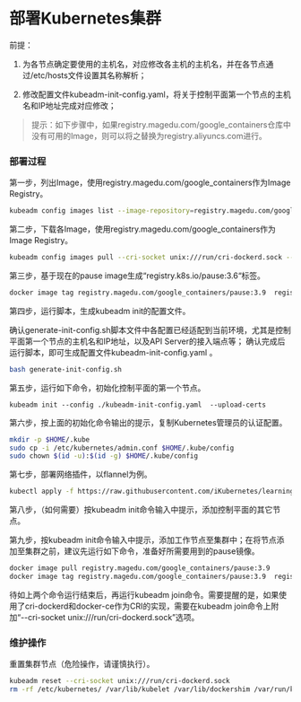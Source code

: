 # 部署Kubernetes集群

前提：

1. 为各节点确定要使用的主机名，对应修改各主机的主机名，并在各节点通过/etc/hosts文件设置其名称解析；

2. 修改配置文件kubeadm-init-config.yaml，将关于控制平面第一个节点的主机名和IP地址完成对应修改；

> 提示：如下步骤中，如果registry.magedu.com/google_containers仓库中没有可用的Image，则可以将之替换为registry.aliyuncs.com进行。
>

### 部署过程

第一步，列出Image，使用registry.magedu.com/google_containers作为Image Registry。

```bash
kubeadm config images list --image-repository=registry.magedu.com/google_containers
```

第二步，下载各Image，使用registry.magedu.com/google_containers作为Image Registry。

```bash
kubeadm config images pull --cri-socket unix:///run/cri-dockerd.sock --image-repository=registry.magedu.com/google_containers
```

第三步，基于现在的pause image生成“registry.k8s.io/pause:3.6“标签。

```bash
docker image tag registry.magedu.com/google_containers/pause:3.9  registry.k8s.io/pause:3.6
```

第四步，运行脚本，生成kubeadm init的配置文件。

确认generate-init-config.sh脚本文件中各配置已经适配到当前环境，尤其是控制平面第一个节点的主机名和IP地址，以及API Server的接入端点等； 确认完成后运行脚本，即可生成配置文件kubeadm-init-config.yaml 。

```bash
bash generate-init-config.sh
```

第五步，运行如下命令，初始化控制平面的第一个节点。

```
kubeadm init --config ./kubeadm-init-config.yaml  --upload-certs
```

第六步，按上面的初始化命令输出的提示，复制Kubernetes管理员的认证配置。

```bash
mkdir -p $HOME/.kube
sudo cp -i /etc/kubernetes/admin.conf $HOME/.kube/config
sudo chown $(id -u):$(id -g) $HOME/.kube/config
```

第七步，部署网络插件，以flannel为例。

```bash
kubectl apply -f https://raw.githubusercontent.com/iKubernetes/learning-k8s/master/MageEdu-Private-Cloud/flannel/kube-flannel.yml
```

第八步，（如何需要）按kubeadm init命令输入中提示，添加控制平面的其它节点。

第九步，按kubeadm init命令输入中提示，添加工作节点至集群中；在将节点添加至集群之前，建议先运行如下命令，准备好所需要用到的pause镜像。

```bash
docker image pull registry.magedu.com/google_containers/pause:3.9
docker image tag registry.magedu.com/google_containers/pause:3.9  registry.k8s.io/pause:3.6
```

待如上两个命令运行结束后，再运行kubeadm join命令。需要提醒的是，如果使用了cri-dockerd和docker-ce作为CRI的实现，需要在kubeadm join命令上附加“--cri-socket unix:///run/cri-dockerd.sock”选项。

### 维护操作

重置集群节点（危险操作，请谨慎执行）。

```bash
kubeadm reset --cri-socket unix:///run/cri-dockerd.sock
rm -rf /etc/kubernetes/ /var/lib/kubelet /var/lib/dockershim /var/run/kubernetes /var/lib/cni /etc/cni/net.d /var/lib/etcd /run/flannel/
```

